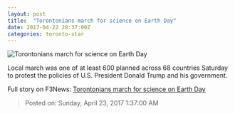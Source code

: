 ```yaml
---
layout: post
title:  "Torontonians march for science on Earth Day"
date: 2017-04-22 20:37:00Z
categories: toronto-star
---
```


![Torontonians march for science on Earth Day](https://www.thestar.com/content/dam/thestar/news/gta/2017/04/22/torontonians-march-for-science-on-earth-day/ci-sciencemarch22.jpg)

Local march was one of at least 600 planned across 68 countries Saturday to protest the policies of U.S. President Donald Trump and his government.


Full story on F3News: [Torontonians march for science on Earth Day](http://www.f3nws.com/n/RkjhxF)

> Posted on: Sunday, April 23, 2017 1:37:00 AM
